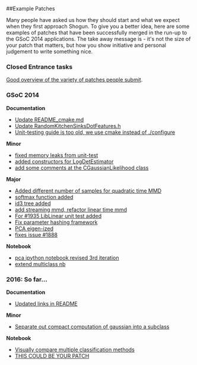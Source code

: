 ##Example Patches

Many people have asked us how they should start and what we expect when they first approach Shogun. To give you a better idea, here are some examples of patches that have been successfully merged in the run-up to the GSoC 2014 applications. The take away message is - it's not the size of your patch that matters, but how you show initiative and personal judgement to write something nice. 

### Closed Entrance tasks
[Good overview of the variety of patches people submit](https://github.com/shogun-toolbox/shogun/issues?utf8=✓&q=is%3Aissue+is%3Aclosed+label%3Aentrance+). 

### GSoC 2014

**Documentation**

* [Update README_cmake.md](https://github.com/shogun-toolbox/shogun/pull/2058)
* [Update RandomKitchenSinksDotFeatures.h](https://github.com/shogun-toolbox/shogun/pull/2038)
* [Unit-testing guide is too old, we use cmake instead of ./configure](https://github.com/shogun-toolbox/shogun/pull/1933)

**Minor**

* [fixed memory leaks from unit-test](https://github.com/shogun-toolbox/shogun/pull/1992)
* [added constructors for LogDetEstimator](https://github.com/shogun-toolbox/shogun/pull/1940)
* [add some comments at the CGaussianLikelihood class](https://github.com/shogun-toolbox/shogun/pull/1977)

**Major**

* [Added different number of samples for quadratic time MMD](https://github.com/shogun-toolbox/shogun/pull/2022)
* [softmax function added](https://github.com/shogun-toolbox/shogun/pull/1997)
* [id3 tree added](https://github.com/shogun-toolbox/shogun/pull/1970)
* [add streaming mmd, refactor linear time mmd](https://github.com/shogun-toolbox/shogun/pull/1959)
* [For #1935 LibLinear unit test added](https://github.com/shogun-toolbox/shogun/pull/1945)
* [Fix parameter hashing framework](https://github.com/shogun-toolbox/shogun/pull/1922)
* [PCA eigen-ized](https://github.com/shogun-toolbox/shogun/pull/1915)
* [fixes issue #1888](https://github.com/shogun-toolbox/shogun/pull/1939)

**Notebook**
* [pca ipython notebook revised 3rd iteration](https://github.com/shogun-toolbox/shogun/pull/2028)
* [extend multiclass nb](https://github.com/shogun-toolbox/shogun/pull/1914)

### 2016: So far...
**Documentation**
 * [Updated links in README](https://github.com/shogun-toolbox/shogun/pull/3031)

**Minor**

* [Separate out compact computation of gaussian into a subclass](https://github.com/shogun-toolbox/shogun/pull/3027)

**Notebook**
* [Visually compare multiple classification methods](https://github.com/shogun-toolbox/shogun/pull/3019)
* [THIS COULD BE YOUR PATCH](https://github.com/shogun-toolbox/shogun/labels/entrance)